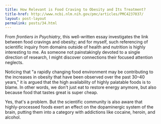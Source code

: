 ```yaml
---
title: How Relevant is Food Craving to Obesity and Its Treatment?
title-href: http://www.ncbi.nlm.nih.gov/pmc/articles/PMC4237037/
layout: post-layout
permalink: posts/34.html
---
```


From _frontiers in Psychiatry_, this well-written essay investigates the link between food cravings and obesity; and for myself, such referencing of scientific inquiry from domains outside of health and nutrition is highly interesting to me. As someone not painstakingly devoted to a single direction of research, I might discover connections their focused attention neglects.

Noticing that "a rapidly changing food environment may be contributing to the increases in obesity that have been observed over the past 30&ndash;40 years," it is argued that the high availability of highly palatable foods is to blame. In other words, we don't just eat to restore energy anymore, but also because food that tastes great is super cheap.

Yes, that's a problem. But the scientific community is also aware that highly-processed foods exert an effect on the dopaminergic system of the brain, putting them into a category with addictions like cocaine, heroin, and alcohol.